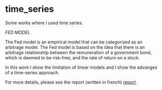# time_series
Some works where I used time series.

*FED MODEL*

The Fed model is an empirical model that can be categorized as an arbitrage model. 
The Fed model is based on the idea that there is an arbitrage relationship between the remuneration of a government bond, 
which is deemed to be risk-free, and the rate of return on a stock. 

In this work I show the limitation of linear models and I show the advanges of a time-series approach.

For more details, please see the report (written in french) [report](docs/report_fed_model.pdf).
